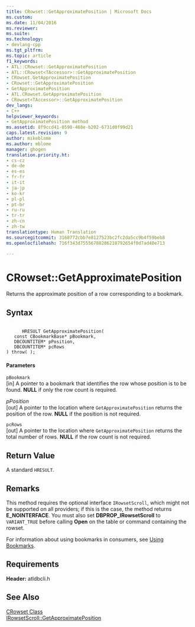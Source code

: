 ```yaml
---
title: CRowset::GetApproximatePosition | Microsoft Docs
ms.custom: 
ms.date: 11/04/2016
ms.reviewer: 
ms.suite: 
ms.technology:
- devlang-cpp
ms.tgt_pltfrm: 
ms.topic: article
f1_keywords:
- ATL::CRowset::GetApproximatePosition
- ATL::CRowset<TAccessor>::GetApproximatePosition
- CRowset.GetApproximatePosition
- CRowset::GetApproximatePosition
- GetApproximatePosition
- ATL.CRowset.GetApproximatePosition
- CRowset<TAccessor>::GetApproximatePosition
dev_langs:
- C++
helpviewer_keywords:
- GetApproximatePosition method
ms.assetid: 8f9ccd41-0590-468e-b202-6731d0f99d21
caps.latest.revision: 9
author: mikeblome
ms.author: mblome
manager: ghogen
translation.priority.ht:
- cs-cz
- de-de
- es-es
- fr-fr
- it-it
- ja-jp
- ko-kr
- pl-pl
- pt-br
- ru-ru
- tr-tr
- zh-cn
- zh-tw
translationtype: Human Translation
ms.sourcegitcommit: 3168772cbb7e8127523bc2fc2da5cc9b4f59beb8
ms.openlocfilehash: 716f343d75556788286218792654f0d7ad40e713

---
```

# CRowset::GetApproximatePosition
Returns the approximate position of a row corresponding to a bookmark.  
  
## Syntax  
  
```  
  
      HRESULT GetApproximatePosition(   
   const CBookmarkBase* pBookmark,   
   DBCOUNTITEM* pPosition,   
   DBCOUNTITEM* pcRows    
) throw( );  
```  
  
#### Parameters  
 `pBookmark`  
 [in] A pointer to a bookmark that identifies the row whose position is to be found. **NULL** if only the row count is required.  
  
 *pPosition*  
 [out] A pointer to the location where `GetApproximatePosition` returns the position of the row. **NULL** if the position is not required.  
  
 `pcRows`  
 [out] A pointer to the location where `GetApproximatePosition` returns the total number of rows. **NULL** if the row count is not required.  
  
## Return Value  
 A standard `HRESULT`.  
  
## Remarks  
 This method requires the optional interface `IRowsetScroll`, which might not be supported on all providers; if this is the case, the method returns **E_NOINTERFACE**. You must also set **DBPROP_IRowsetScroll** to `VARIANT_TRUE` before calling **Open** on the table or command containing the rowset.  
  
 For information about using bookmarks in consumers, see [Using Bookmarks](../../data/oledb/using-bookmarks.md).  
  
## Requirements  
 **Header:** atldbcli.h  
  
## See Also  
 [CRowset Class](../../data/oledb/crowset-class.md)   
 [IRowsetScroll::GetApproximatePosition](https://msdn.microsoft.com/en-us/library/ms712901.aspx)


<!--HONumber=Jan17_HO1-->



